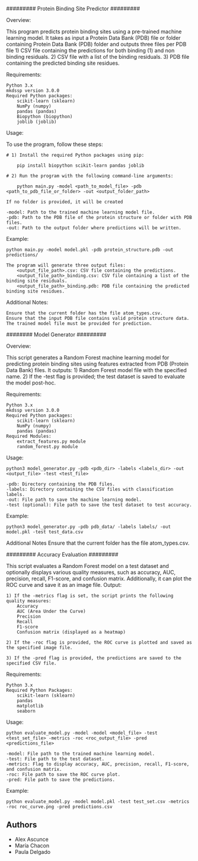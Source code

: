 ######### Protein Binding Site Predictor #########

Overview:

This program predicts protein binding sites using a pre-trained machine learning model. It takes as input a Protein Data Bank (PDB) file or folder containing Protein Data Bank (PDB) folder and outputs three files per PDB file
	1) CSV file containing the predictions for both binding (1) and non binding residuals.
	2) CSV file with a list of the binding residuals.
	3) PDB file containing the predicted binding site residues.

Requirements:

    Python 3.x
    mkdssp version 3.0.0
    Required Python packages:
        scikit-learn (sklearn)
    	NumPy (numpy)
    	pandas (pandas)
        Biopython (biopython)
        joblib (joblib)

Usage:

To use the program, follow these steps:

    # 1) Install the required Python packages using pip:

		pip install biopython scikit-learn pandas joblib

    # 2) Run the program with the following command-line arguments:

		python main.py -model <path_to_model_file> -pdb <path_to_pdb_file_or_folder> -out <output_folder_path>
		
    If no folder is provided, it will be created

    -model: Path to the trained machine learning model file.
    -pdb: Path to the PDB file of the protein structure or folder with PDB files.
    -out: Path to the output folder where predictions will be written.

Example:

    python main.py -model model.pkl -pdb protein_structure.pdb -out predictions/

    The program will generate three output files:
        <output_file_path>.csv: CSV file containing the predictions.
        <output_file_path>_binding.csv: CSV file containing a list of the binding site residuals.
        <output_file_path>_binding.pdb: PDB file containing the predicted binding site residues.

Additional Notes:

    Ensure that the current folder has the file atom_types.csv.
    Ensure that the input PDB file contains valid protein structure data.
    The trained model file must be provided for prediction.
    
    
    
######## Model Generator #########

Overview:

This script generates a Random Forest machine learning model for predicting protein binding sites using features extracted from PDB (Protein Data Bank) files. It outputs:
	1) Random Forest model file with the specified name.
	2) If the -test flag is provided; the test dataset is saved to evaluate the model post-hoc.
    
Requirements:

    Python 3.x
    mkdssp version 3.0.0
    Required Python packages:
    	scikit-learn (sklearn)
    	NumPy (numpy)
    	pandas (pandas)
    Required Modules:
        extract_features.py module
        random_forest.py module

Usage:

	python3 model_generator.py -pdb <pdb_dir> -labels <labels_dir> -out <output_file> -test <test_file>

    -pdb: Directory containing the PDB files.
    -labels: Directory containing the CSV files with classification labels.
    -out: File path to save the machine learning model.
    -test (optional): File path to save the test dataset to test accuracy.

Example:

    python3 model_generator.py -pdb pdb_data/ -labels labels/ -out model.pkl -test test_data.csv

Additional Notes
    Ensure that the current folder has the file atom_types.csv.

######### Accuracy Evaluation #########

This script evaluates a Random Forest model on a test dataset and optionally displays various quality measures, such as accuracy, AUC, precision, recall, F1-score, and confusion matrix. Additionally, it can plot the ROC curve and save it as an image file. Output:

    1) If the -metrics flag is set, the script prints the following quality measures:
        Accuracy
        AUC (Area Under the Curve)
        Precision
        Recall
        F1-score
        Confusion matrix (displayed as a heatmap)

    2) If the -roc flag is provided, the ROC curve is plotted and saved as the specified image file.

    3) If the -pred flag is provided, the predictions are saved to the specified CSV file.


Requirements:

    Python 3.x
    Required Python Packages:
    	scikit-learn (sklearn)
    	pandas 
    	matplotlib 
    	seaborn 

Usage:

	python evaluate_model.py -model -model <model_file> -test <test_set_file> -metrics -roc <roc_output_file> -pred <predictions_file>

    -model: File path to the trained machine learning model.
    -test: File path to the test dataset.
    -metrics: Flag to display accuracy, AUC, precision, recall, F1-score, and confusion matrix.
    -roc: File path to save the ROC curve plot.
    -pred: File path to save the predictions.

Example:

    python evaluate_model.py -model model.pkl -test test_set.csv -metrics -roc roc_curve.png -pred predictions.csv

## Authors

- Alex Ascunce
- María Chacon
- Paula Delgado
